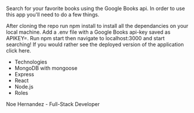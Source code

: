 Search for your favorite books using the Google Books api. In order to use this app you'll need to do a few things.


After cloning the repo run npm install to install all the dependancies on your local machine.
Add a .env file with a Google Books api-key saved as APIKEY=<your key here>.
Run npm start then navigate to localhost:3000 and start searching!
If you would rather see the deployed version of the application click here.

* Technologies
* MongoDB with mongoose
* Express
* React
* Node.js
* Roles



Noe Hernandez - Full-Stack Developer